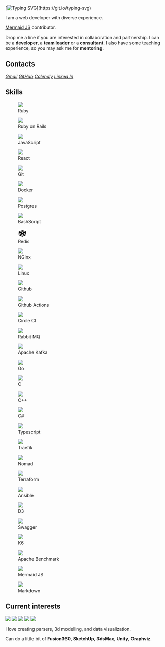 ---
---

<link rel="stylesheet" href="./styles/index.css">

<!-- [![](https://visitcount.itsvg.in/api?id=nirname&label=Profile%20Views&color=0&icon=5&pretty=true)](https://visitcount.itsvg.in) -->

[![Typing SVG](https://readme-typing-svg.demolab.com?font=Fira+Code&size=18&duration=2000&pause=125&color=00111d&multiline=true&width=500&height=75&lines=Hello!+Nice+to+meet+you.;I+have+been+programming+for+quite+a+time.;Feel+free+to+contact+me.)](https://git.io/typing-svg)

I am a web developer with diverse experience.

[Mermaid JS](https://github.com/mermaid-js/mermaid) contributor.

Drop me a line if you are interested in collaboration and partnership.
I can be a **developer**, a **team leader** or a **consultant**.
I also have some teaching experience, so you may ask me for **mentoring**.

## Contacts

<address>
<a href="mailto:nironame@gmail.com" class="gmail">Gmail</a>
<a href="https://github.com/nirname" class="github">GitHub</a>
<a href="https://calendy.com/nirname" class="calendly">Calendly</a>
<a href="https://www.linkedin.com/in/nirname" class="linkedin">Linked In</a>
</address>

## Skills

<div class="grid">
<figure class="tile"><img src="https://simpleicons.org/icons/ruby.svg"             ><figcaption>Ruby                 </figcaption></figure>
<figure class="tile"><img src="https://simpleicons.org/icons/rubyonrails.svg"      ><figcaption>Ruby on Rails        </figcaption></figure>
<figure class="tile"><img src="https://simpleicons.org/icons/javascript.svg"       ><figcaption>JavaScript           </figcaption></figure>
<figure class="tile"><img src="https://simpleicons.org/icons/react.svg"            ><figcaption>React                </figcaption></figure>
<figure class="tile"><img src="https://simpleicons.org/icons/git.svg"              ><figcaption>Git                  </figcaption></figure>
<figure class="tile"><img src="https://simpleicons.org/icons/docker.svg"           ><figcaption>Docker               </figcaption></figure>
<figure class="tile"><img src="https://simpleicons.org/icons/postgresql.svg"       ><figcaption>Postgres             </figcaption></figure>
<figure class="tile"><img src="https://simpleicons.org/icons/gnubash.svg"          ><figcaption>BashScript           </figcaption></figure>
<figure class="tile"><img src="./icons/redis.svg"                                  ><figcaption>Redis                </figcaption></figure>
<figure class="tile"><img src="https://simpleicons.org/icons/nginx.svg"            ><figcaption>NGinx                </figcaption></figure>
<figure class="tile"><img src="https://simpleicons.org/icons/linux.svg"            ><figcaption>Linux                </figcaption></figure>
<figure class="tile"><img src="https://simpleicons.org/icons/github.svg"           ><figcaption>Github               </figcaption></figure>
<figure class="tile"><img src="https://simpleicons.org/icons/githubactions.svg"    ><figcaption>Github Actions       </figcaption></figure>
<figure class="tile"><img src="https://simpleicons.org/icons/circleci.svg"         ><figcaption>Circle CI            </figcaption></figure>
<figure class="tile"><img src="https://simpleicons.org/icons/rabbitmq.svg"         ><figcaption>Rabbit MQ            </figcaption></figure>
<figure class="tile"><img src="https://simpleicons.org/icons/apachekafka.svg"      ><figcaption>Apache Kafka         </figcaption></figure>
<figure class="tile"><img src="https://simpleicons.org/icons/go.svg"               ><figcaption>Go                   </figcaption></figure>
<figure class="tile"><img src="https://simpleicons.org/icons/c.svg"                ><figcaption>C                    </figcaption></figure>
<figure class="tile"><img src="https://simpleicons.org/icons/cplusplus.svg"        ><figcaption>C++                  </figcaption></figure>
<figure class="tile"><img src="https://simpleicons.org/icons/csharp.svg"           ><figcaption>C#                   </figcaption></figure>
<figure class="tile"><img src="https://simpleicons.org/icons/typescript.svg"       ><figcaption>Typescript           </figcaption></figure>
<figure class="tile"><img src="https://simpleicons.org/icons/traefikproxy.svg"     ><figcaption>Traefik              </figcaption></figure>
<figure class="tile"><img src="https://simpleicons.org/icons/nomad.svg"            ><figcaption>Nomad                </figcaption></figure>
<figure class="tile"><img src="https://simpleicons.org/icons/terraform.svg"        ><figcaption>Terraform            </figcaption></figure>
<figure class="tile"><img src="https://simpleicons.org/icons/ansible.svg"          ><figcaption>Ansible              </figcaption></figure>
<figure class="tile"><img src="https://simpleicons.org/icons/d3dotjs.svg"          ><figcaption>D3                   </figcaption></figure>
<figure class="tile"><img src="https://simpleicons.org/icons/swagger.svg"          ><figcaption>Swagger              </figcaption></figure>
<figure class="tile"><img src="https://simpleicons.org/icons/k6.svg"               ><figcaption>K6                   </figcaption></figure>
<figure class="tile"><img src="https://simpleicons.org/icons/apache.svg"           ><figcaption>Apache Benchmark     </figcaption></figure>
<figure class="tile"><img src="https://simpleicons.org/icons/mermaid.svg"          ><figcaption>Mermaid JS           </figcaption></figure>
<figure class="tile"><img src="https://simpleicons.org/icons/markdown.svg"         ><figcaption>Markdown             </figcaption></figure>
</div>

## Current interests

<img src="https://img.shields.io/badge/Parsers_and_compilers-00111d?style=flat-square" height=24 />
<img src="https://img.shields.io/badge/Infrastructure-8300c4?style=flat-square" height=24 />
<img src="https://img.shields.io/badge/Websites-fcbf49?style=flat-square" height=24 />
<img src="https://img.shields.io/badge/Data_visuzlization-1cb08f?style=flat-square" height=24 />
<img src="https://img.shields.io/badge/Computer_graphics-d62828?style=flat-square" height=24 />

I love creating parsers, 3d modelling, and data visualization.

Can do a little bit of
**Fusion360**,
**SketchUp**,
**3dsMax**,
**Unity**,
**Graphviz**.
